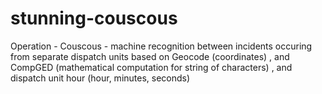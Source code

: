 # stunning-couscous
Operation - Couscous - machine recognition between incidents occuring from separate dispatch units based on Geocode (coordinates) , and CompGED (mathematical computation for string of characters) , and dispatch unit hour (hour, minutes, seconds)

